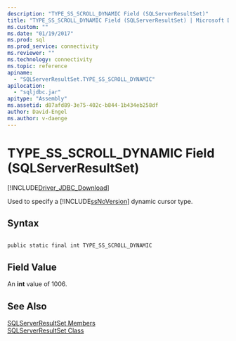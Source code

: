 ```yaml
---
description: "TYPE_SS_SCROLL_DYNAMIC Field (SQLServerResultSet)"
title: "TYPE_SS_SCROLL_DYNAMIC Field (SQLServerResultSet) | Microsoft Docs"
ms.custom: ""
ms.date: "01/19/2017"
ms.prod: sql
ms.prod_service: connectivity
ms.reviewer: ""
ms.technology: connectivity
ms.topic: reference
apiname: 
  - "SQLServerResultSet.TYPE_SS_SCROLL_DYNAMIC"
apilocation: 
  - "sqljdbc.jar"
apitype: "Assembly"
ms.assetid: d87afd89-3e75-402c-b844-1b434eb258df
author: David-Engel
ms.author: v-daenge
---
```

# TYPE_SS_SCROLL_DYNAMIC Field (SQLServerResultSet)
[!INCLUDE[Driver_JDBC_Download](../../../includes/driver_jdbc_download.md)]

  Used to specify a [!INCLUDE[ssNoVersion](../../../includes/ssnoversion-md.md)] dynamic cursor type.  
  
## Syntax  
  
```  
  
public static final int TYPE_SS_SCROLL_DYNAMIC  
```  
  
## Field Value  
 An **int** value of 1006.  
  
## See Also  
 [SQLServerResultSet Members](../../../connect/jdbc/reference/sqlserverresultset-members.md)   
 [SQLServerResultSet Class](../../../connect/jdbc/reference/sqlserverresultset-class.md)  
  
  
